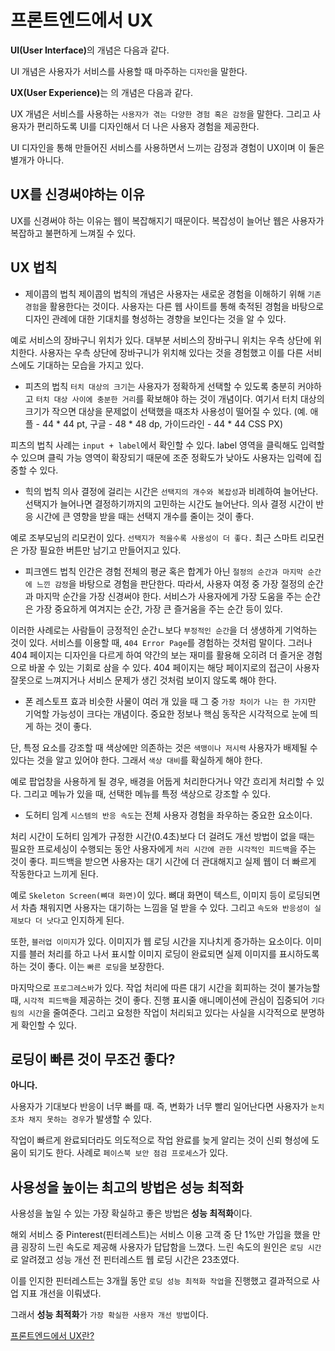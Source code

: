 # 프론트엔드에서 UX
<b>UI(User Interface)</b>의 개념은 다음과 같다.   

UI 개념은 사용자가 서비스를 사용할 때 마주하는 ```디자인```을 말한다.   

<b>UX(User Experience)</b>는 의 개념은 다음과 같다.   

UX 개념은 서비스를 사용하는 ```사용자가 겪는 다양한 경험 혹은 감정```을 말한다. 그리고 사용자가 편리하도록 UI를 디자인해서 더 나은 사용자 경험을 제공한다.   

UI 디자인을 통해 만들어진 서비스를 사용하면서 느끼는 감정과 경험이 UX이며 이 둘은 별개가 아니다.   

## UX를 신경써야하는 이유
UX를 신경써야 하는 이유는 웹이 복잡해지기 때문이다. 복잡성이 늘어난 웹은 사용자가 복잡하고 불편하게 느껴질 수 있다.   

## UX 법칙
* 제이콥의 법칙
제이콥의 법칙의 개념은 사용자는 새로운 경험을 이해하기 위해 ```기존 경험```을 활용한다는 것이다. 사용자는 다른 웹 사이트를 통해 축적된 경험을 바탕으로 디자인 관례에 대한 기대치를 형성하는 경향을 보인다는 것을 알 수 있다.   

예로 서비스의 장바구니 위치가 있다. 대부분 서비스의 장바구니 위치는 우측 상단에 위치한다. 사용자는 우측 상단에 장바구니가 위치해 있다는 것을 경험했고 이를 다른 서비스에도 기대하는 모습을 가지고 있다.   

* 피츠의 법칙
```터치 대상의 크기```는 사용자가 정확하게 선택할 수 있도록 충분히 커야하고 ```터치 대상 사이에 충분한 거리```를 확보해야 하는 것이 개념이다. 여기서 터치 대상의 크기가 작으면 대상을 문제없이 선택했을 때조차 사용성이 떨어질 수 있다. (예. 애플 - 44 * 44 pt, 구글 - 48 * 48 dp, 가이드라인 - 44 * 44 CSS PX)   

피츠의 법칙 사례는 ```input + label```에서 확인할 수 있다. label 영역을 클릭해도 입력할 수 있으며 클릭 가능 영역이 확장되기 때문에 조준 정확도가 낮아도 사용자는 입력에 집중할 수 있다.   

* 힉의 법칙
의사 결정에 걸리는 시간은 ```선택지의 개수와 복잡성```과 비례하여 늘어난다. 선택지가 늘어나면 결정하기까지의 고민하는 시간도 늘어난다. 의사 결정 시간이 반응 시간에 큰 영향을 받을 때는 선택지 개수를 줄이는 것이 좋다.   

예로 조부모님의 리모컨이 있다. ```선택지가 적을수록 사용성이 더 좋다.``` 최근 스마트 리모컨은 가장 필요한 버튼만 남기고 만들어지고 있다.   

* 피크엔드 법칙
인간은 경험 전체의 평균 혹은 합계가 아닌 ```절정의 순간과 마지막 순간에 느낀 감정```을 바탕으로 경험을 판단한다. 따라서, 사용자 여정 중 가장 절정의 순간과 마지막 순간을 가장 신경써야 한다. 서비스가 사용자에게 가장 도움을 주는 순간은 가장 중요하게 여겨지는 순간, 가장 큰 즐거움을 주는 순간 등이 있다.   

이러한 사례로는 사람들이 긍정적인 순간ㄴ보다 ```부정적인 순간```을 더 생생하게 기억하는 것이 있다. 서비스를 이용할 때, ```404 Error Page```를 경험하는 것처럼 말이다. 그러나 404 페이지는 디자인을 다르게 하여 약간의 보는 재미를 활용해 오히려 더 즐거운 경험으로 바꿀 수 있는 기회로 삼을 수 있다. 404 페이지는 해당 페이지로의 접근이 사용자 잘못으로 느껴지거나 서비스 문제가 생긴 것처럼 보이지 않도록 해야 한다.   

* 폰 레스토프 효과
비슷한 사물이 여러 개 있을 때 그 중 ```가장 차이가 나는 한 가지```만 기억할 가능성이 크다는 개념이다. 중요한 정보나 핵심 동작은 시각적으로 눈에 띄게 하는 것이 좋다.   

단, 특정 요소를 강조할 때 색상에만 의존하는 것은 ```색맹이나 저시력``` 사용자가 배제될 수 있다는 것을 알고 있어야 한다. 그래서 ```색상 대비```를 확실하게 해야 한다.   

예로 팝업창을 사용하게 될 경우, 배경을 어둡게 처리한다거나 약간 흐리게 처리할 수 있다. 그리고 메뉴가 있을 때, 선택한 메뉴를 특정 색상으로 강조할 수 있다.   

* 도허티 임계
```시스템의 반응 속도```는 전체 사용자 경험을 좌우하는 중요한 요소이다.   

처리 시간이 도허티 임계가 규정한 시간(0.4초)보다 더 걸려도 개선 방법이 없을 때는 필요한 프로세싱이 수행되는 동안 사용자에게 ```처리 시간에 관한 시각적인 피드백```을 주는 것이 좋다. 피드백을 받으면 사용자는 대기 시간에 더 관대해지고 실제 웹이 더 빠르게 작동한다고 느끼게 된다.   

예로 ```Skeleton Screen(뼈대 화면)```이 있다. 뼈대 화면이 텍스트, 이미지 등이 로딩되면서 차츰 채워지면 사용자는 대기하는 느낌을 덜 받을 수 있다. 그리고 ```속도와 반응성이 실제보다 더 낫다```고 인지하게 된다.   

또한, ```블러업 이미지```가 있다. 이미지가 웹 로딩 시간을 지나치게 증가하는 요소이다. 이미지를 블러 처리를 하고 나서 표시할 이미지 로딩이 완료되면 실제 이미지를 표시하도록 하는 것이 좋다. 이는 ```빠른 로딩```을 보장한다.   

마지막으로 ```프로그레스바```가 있다. 작업 처리에 따른 대기 시간을 회피하는 것이 불가능할 때, ```시각적 피드백```을 제공하는 것이 좋다. 진행 표시줄 애니메이션에 관심이 집중되어 ```기다림의 시간```을 줄여준다. 그리고 요청한 작업이 처리되고 있다는 사실을 시각적으로 분명하게 확인할 수 있다.   

## 로딩이 빠른 것이 무조건 좋다?
<b>아니다.</b>   

사용자가 기대보다 반응이 너무 빠를 때. 즉, 변화가 너무 빨리 일어난다면 사용자가 ```눈치조차 채지 못하는 경우```가 발생할 수 있다.   

작업이 빠르게 완료되더라도 의도적으로 작업 완료를 늦게 알리는 것이 신뢰 형성에 도움이 되기도 한다. 사례로 ```페이스북 보안 점검 프로세스```가 있다.   

## 사용성을 높이는 최고의 방법은 성능 최적화
사용성을 높일 수 있는 가장 확실하고 좋은 방법은 <b>성능 최적화</b>이다.   

해외 서비스 중 Pinterest(핀터레스트)는 서비스 이용 고객 중 단 1%만 가입을 했을 만큼 굉장히 느린 속도로 제공해 사용자가 답답함을 느꼈다. 느린 속도의 원인은 ```로딩 시간```로 알려졌고 성능 개선 전 핀터레스트 웹 로딩 시간은 23초였다.   

이를 인지한 핀터레스트는 3개월 동안 ```로딩 성능 최적화 작업```을 진행했고 결과적으로 사업 지표 개선을 이뤄냈다.   

그래서 <b>성능 최적화</b>가 ```가장 확실한 사용자 개선 방법```이다.   

[프론트엔드에서 UX란?](https://www.youtube.com/watch?v=0fzA1cRxFiU)